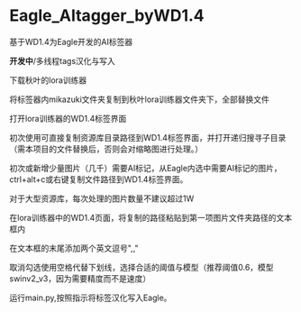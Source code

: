 # Eagle_AItagger_byWD1.4

基于WD1.4为Eagle开发的AI标签器

**开发中**/多线程tags汉化与写入


下载秋叶的lora训练器

将标签器内mikazuki文件夹复制到秋叶lora训练器文件夹下，全部替换文件

打开lora训练器的WD1.4标签界面

初次使用可直接复制资源库目录路径到WD1.4标签界面，并打开递归搜寻子目录（需本项目的文件替换后，否则会对缩略图进行处理。）

初次或新增少量图片（几千）需要AI标记，从Eagle内选中需要AI标记的图片，ctrl+alt+c或右键复制文件路径到WD1.4标签界面。

对于大型资源库，每次处理的图片数量不建议超过1W

在lora训练器中的WD1.4页面，将复制的路径粘贴到第一项图片文件夹路径的文本框内

在文本框的末尾添加两个英文逗号",,"

取消勾选使用空格代替下划线，选择合适的阈值与模型（推荐阈值0.6，模型swinv2_v3，因为需要精度而不是速度）

运行main.py,按照指示将标签汉化写入Eagle。